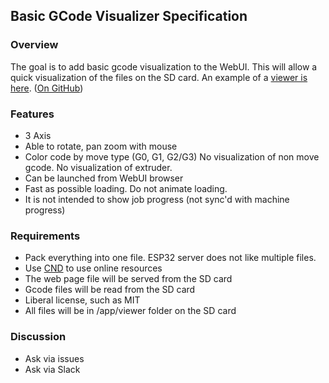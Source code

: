 ## Basic GCode Visualizer Specification

### Overview

The goal is to add basic gcode visualization to the WebUI. This will allow a quick visualization of the files on the SD card. An example of a [viewer is here](http://jherrm.com/gcode-viewer/). ([On GitHub](https://github.com/jherrm/gcode-viewer))

### Features

- 3 Axis
- Able to rotate, pan zoom with mouse
- Color code by move type (G0, G1, G2/G3) No visualization of non move gcode. No visualization of extruder.
- Can be launched from WebUI browser
- Fast as possible loading. Do not animate loading.
- It is not intended to show job progress (not sync'd with machine progress)

### Requirements

- Pack everything into one file. ESP32 server does not like multiple files. 
- Use [CND](https://en.wikipedia.org/wiki/Content_delivery_network)  to use online resources
- The web page file will be served from the SD card
- Gcode files will be read from the SD card
- Liberal license, such as MIT
- All files will be in /app/viewer folder on the SD card

### Discussion
- Ask via issues
- Ask via Slack